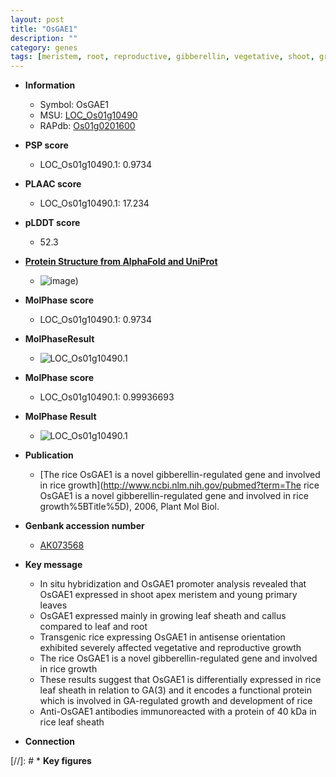 ```yaml
---
layout: post
title: "OsGAE1"
description: ""
category: genes
tags: [meristem, root, reproductive, gibberellin, vegetative, shoot, growth, leaf, sheath]
---
```


* **Information**  
    + Symbol: OsGAE1  
    + MSU: [LOC_Os01g10490](http://rice.plantbiology.msu.edu/cgi-bin/ORF_infopage.cgi?orf=LOC_Os01g10490)  
    + RAPdb: [Os01g0201600](http://rapdb.dna.affrc.go.jp/viewer/gbrowse_details/irgsp1?name=Os01g0201600)  

* **PSP score**  
    + LOC_Os01g10490.1: 0.9734 

* **PLAAC score**  
    + LOC_Os01g10490.1: 17.234 

* **pLDDT score**
    + 52.3

* **[Protein Structure from AlphaFold and UniProt](https://www.uniprot.org/uniprotkb/Q5QN39/entry#structure)**
    + ![image](https://ricepsp.github.io/images/Q5/AF-Q5QN39-F1.png))

* **MolPhase score**
    + LOC_Os01g10490.1: 0.9734

* **MolPhaseResult**
    + ![LOC_Os01g10490.1](https://ricepsp.github.io/pictures/LOC_Os01g/LOC_Os01g10490.1.png)

* **MolPhase score**
    + LOC_Os01g10490.1: 0.99936693

* **MolPhase Result**
    + ![LOC_Os01g10490.1](https://304243504.github.io/Pictures/LOC_Os01g/LOC_Os01g10490.1.png)

* **Publication**  
    + [The rice OsGAE1 is a novel gibberellin-regulated gene and involved in rice growth](http://www.ncbi.nlm.nih.gov/pubmed?term=The rice OsGAE1 is a novel gibberellin-regulated gene and involved in rice growth%5BTitle%5D), 2006, Plant Mol Biol.

* **Genbank accession number**  
    + [AK073568](http://www.ncbi.nlm.nih.gov/nuccore/AK073568)

* **Key message**  
    + In situ hybridization and OsGAE1 promoter analysis revealed that OsGAE1 expressed in shoot apex meristem and young primary leaves
    + OsGAE1 expressed mainly in growing leaf sheath and callus compared to leaf and root
    + Transgenic rice expressing OsGAE1 in antisense orientation exhibited severely affected vegetative and reproductive growth
    + The rice OsGAE1 is a novel gibberellin-regulated gene and involved in rice growth
    + These results suggest that OsGAE1 is differentially expressed in rice leaf sheath in relation to GA(3) and it encodes a functional protein which is involved in GA-regulated growth and development of rice
    + Anti-OsGAE1 antibodies immunoreacted with a protein of 40 kDa in rice leaf sheath

* **Connection**  

[//]: # * **Key figures**  


